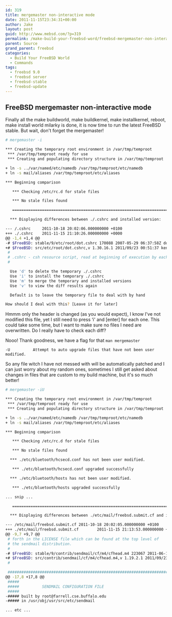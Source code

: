 ```yaml
---
id: 319
title: mergemaster non-interactive mode
date: 2011-11-15T23:34:31+00:00
author: Jake
layout: post
guid: http://www.mebsd.com/?p=319
permalink: /make-build-your-freebsd-word/freebsd-mergemaster-non-interactive-mode.html
parent: Source
grand_parent: freebsd
categories:
  - Build Your FreeBSD World
  - Commands
tags:
  - freebsd 9.0
  - freebsd server
  - freebsd-stable
  - freebsd-update
---
```

## FreeBSD mergemaster non-interactive mode

Finally all the make buildworld, make buildkernel, make installkernel, reboot, make install world milarky is done, it is now time to run the latest FreeBSD stable. But wait, don't forget the mergemaster!

```sh
# mergemaster -i

*** Creating the temporary root environment in /var/tmp/temproot
 *** /var/tmp/temproot ready for use
 *** Creating and populating directory structure in /var/tmp/temproot

+ ln -s ../var/named/etc/namedb /var/tmp/temproot/etc/namedb
+ ln -s mail/aliases /var/tmp/temproot/etc/aliases

*** Beginning comparison

   *** Checking /etc/rc.d for stale files

   *** No stale files found

   ======================================================================

  *** Displaying differences between ./.cshrc and installed version:

--- /.cshrc     2011-10-18 20:02:06.000000000 +0100
+++ ./.cshrc    2011-11-15 21:10:26.000000000 +0000
@@ -1,4 +1,4 @@
-# $FreeBSD: stable/9/etc/root/dot.cshrc 170088 2007-05-29 06:37:58Z dougb $
+# $FreeBSD: src/etc/root/dot.cshrc,v 1.30.16.1 2011/09/23 00:51:37 kensmith Exp $
 #
 # .cshrc - csh resource script, read at beginning of execution by each shell
 #

  Use 'd' to delete the temporary ./.cshrc
  Use 'i' to install the temporary ./.cshrc
  Use 'm' to merge the temporary and installed versions
  Use 'v' to view the diff results again

  Default is to leave the temporary file to deal with by hand

How should I deal with this? [Leave it for later]
```

Hmmm only the header is changed (as you would expect), I know I've not modified this file, yet I still need to press &#8216;i' and [enter] for each one. This could take some time, but I want to make sure no files I need are overwritten. Do I really have to check each diff?

Nooo! Thank goodness, we have a flag for that `man mergemaster`

```
-U          Attempt to auto upgrade files that have not been user modified.
```

So any file witch I have not messed with will be automatically patched and I can just worry about my random ones, sometimes I still get asked about changes in files that are custom to my build machine, but it's so much better!

```sh
# mergemaster -iU

*** Creating the temporary root environment in /var/tmp/temproot
 *** /var/tmp/temproot ready for use
 *** Creating and populating directory structure in /var/tmp/temproot

+ ln -s ../var/named/etc/namedb /var/tmp/temproot/etc/namedb
+ ln -s mail/aliases /var/tmp/temproot/etc/aliases

*** Beginning comparison

   *** Checking /etc/rc.d for stale files

   *** No stale files found

  *** ./etc/bluetooth/hcsecd.conf has not been user modified.

   *** ./etc/bluetooth/hcsecd.conf upgraded successfully

  *** ./etc/bluetooth/hosts has not been user modified.

   *** ./etc/bluetooth/hosts upgraded successfully

... snip ...

   ======================================================================

  *** Displaying differences between ./etc/mail/freebsd.submit.cf and installed version:

--- /etc/mail/freebsd.submit.cf 2011-10-18 20:02:05.000000000 +0100
+++ ./etc/mail/freebsd.submit.cf        2011-11-15 21:13:53.000000000 +0000
@@ -9,7 +9,7 @@
 # forth in the LICENSE file which can be found at the top level of
 # the sendmail distribution.
 #
-# $FreeBSD: stable/9/contrib/sendmail/cf/m4/cfhead.m4 223067 2011-06-14 04:20:18Z gshapiro $
+# $FreeBSD: src/contrib/sendmail/cf/m4/cfhead.m4,v 1.19.2.1 2011/09/23 00:51:37 kensmith Exp $
 #

 ######################################################################
@@ -17,8 +17,8 @@
 #####
 #####          SENDMAIL CONFIGURATION FILE
 #####
-##### built by root@farrell.cse.buffalo.edu
-##### in /usr/obj/usr/src/etc/sendmail

... etc ...
```